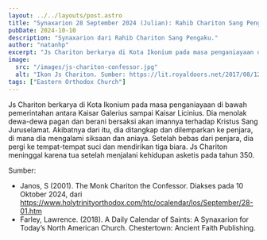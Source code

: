 ```yaml
---
layout: ../../layouts/post.astro
title: "Synaxarion 28 September 2024 (Julian): Rahib Chariton Sang Pengaku"
pubDate: 2024-10-10
description: "Synaxarion dari Rahib Chariton Sang Pengaku."
author: "natanhp"
excerpt: "Js Chariton berkarya di Kota Ikonium pada masa penganiayaan di bawah pemerintahan antara Kaisar Galerius sampai Kaisar Licinius. Dia menolak dewa-dewa pagan dan berani bersaksi akan imannya terhadap Kristus Sang Juruselamat."
image:
  src: "/images/js-chariton-confessor.jpg"
  alt: "Ikon Js Chariton. Sumber: https://lit.royaldoors.net/2017/08/12/september-28-2017-our-venerable-father-chariton-the-confessor-abbot-of-palestine-276/"
tags: ["Eastern Orthodox Church"]
---
```


Js Chariton berkarya di Kota Ikonium pada masa penganiayaan di bawah pemerintahan antara Kaisar Galerius sampai Kaisar Licinius. Dia menolak dewa-dewa pagan dan berani bersaksi akan imannya terhadap Kristus Sang Juruselamat. Akibatnya dari itu, dia ditangkap dan dilemparkan ke penjara, di mana dia mengalami siksaan dan aniaya. Setelah bebas dari penjara, dia pergi ke tempat-tempat suci dan mendirikan tiga biara. Js Chariton meninggal karena tua setelah menjalani kehidupan asketis pada tahun 350.

Sumber:
- Janos, S (2001). The Monk Chariton the Confessor. Diakses pada 10 Oktober 2024, dari https://www.holytrinityorthodox.com/htc/ocalendar/los/September/28-01.htm
- Farley, Lawrence. (2018). A Daily Calendar of Saints: A Synaxarion for Today’s North American Church. Chestertown: Ancient Faith Publishing.